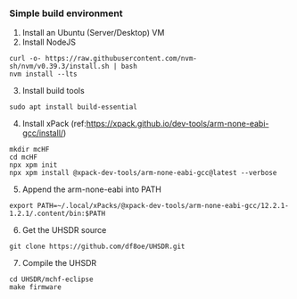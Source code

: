### Simple build environment
1. Install an Ubuntu (Server/Desktop) VM
2. Install NodeJS
  ```
  curl -o- https://raw.githubusercontent.com/nvm-sh/nvm/v0.39.3/install.sh | bash
  nvm install --lts
  ```
3. Install build tools
  ```
  sudo apt install build-essential
  ```
4. Install xPack (ref:https://xpack.github.io/dev-tools/arm-none-eabi-gcc/install/)
  ```
  mkdir mcHF
  cd mcHF
  npx xpm init
  npx xpm install @xpack-dev-tools/arm-none-eabi-gcc@latest --verbose
  ```
5. Append the arm-none-eabi into PATH
  ```
  export PATH=~/.local/xPacks/@xpack-dev-tools/arm-none-eabi-gcc/12.2.1-1.2.1/.content/bin:$PATH
  ```
6. Get the UHSDR source
  ```
  git clone https://github.com/df8oe/UHSDR.git
  ```
7. Compile the UHSDR
  ```
  cd UHSDR/mchf-eclipse
  make firmware
  ```
